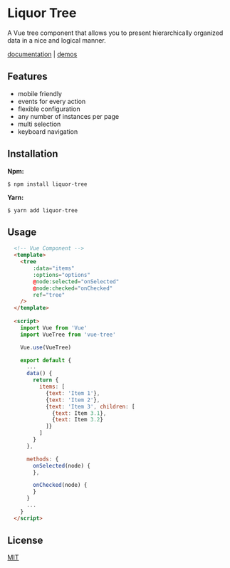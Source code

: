 # Liquor Tree

A Vue tree component that allows you to present hierarchically organized data in a nice and logical manner.

[documentation](https://amsik.github.io/liquor-tree/) | [demos](https://amsik.github.io/liquor-tree/)

## Features
* mobile friendly
* events for every action
* flexible configuration
* any number of instances per page
* multi selection
* keyboard navigation

## Installation
**Npm:**

```shell
$ npm install liquor-tree
```

**Yarn:**

``` shell
$ yarn add liquor-tree
```

## Usage

```html
  <!-- Vue Component -->
  <template>
    <tree
        :data="items"
        :options="options"
        @node:selected="onSelected"
        @node:checked="onChecked"
        ref="tree"
    />
  </template>
  
  <script>
    import Vue from 'Vue'
    import VueTree from 'vue-tree'

    Vue.use(VueTree)

    export default {
      ...
      data() {
        return {
          items: [
            {text: 'Item 1'},
            {text: 'Item 2'},
            {text: 'Item 3', children: [
              {text: Item 3.1},
              {text: Item 3.2}
            ]}
          ]
        }
      },

      methods: {
        onSelected(node) {
        },

        onChecked(node) {
        }
      }
      ...
    }
  </script>
```

## License

[MIT](https://opensource.org/licenses/MIT)
